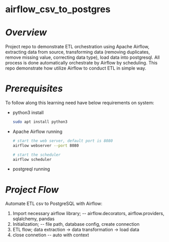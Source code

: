 # airflow_csv_to_postgres
# *Overview*
Project repo to demonstrate ETL orchestration using Apache Airflow, extracting data from source, transforming data (removing duplicates, remove missing value, correcting data type), load data into postgresql. All process is done automatically orchestrate by Airflow by scheduling. This repo demonstrate how utilize Airflow to conduct ETL in simple way.
# *Prerequisites*
To follow along this learning need have below requirements on system:
- python3 install
  ```bash
  sudo apt install python3
  ```
- Apache Airflow running
  ```bash
  # start the web server, default port is 8080
  airflow webserver --port 8080

  # start the scheduler
  airflow scheduler
  ```
- postgreql running
# *Project Flow*
Automate ETL csv to PostgreSQL with Airflow:
1. Import necessary airflow library; -- airflow.decorators, airflow.providers, sqlalchemy, pandas
2. Initialization; -- file path, database config, create connection
3. ETL flow; data extraction -> data transformation -> load data
4. close connetion -- auto with context 
